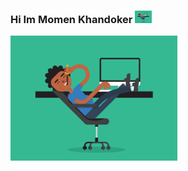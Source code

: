 ### Hi Im Momen Khandoker <img src="https://github.com/opi919/opi919/blob/main/5eKX.gif" height="20" weight="20">

<!--
**opi919/opi919** is a ✨ _special_ ✨ repository because its `README.md` (this file) appears on your GitHub profile.

Here are some ideas to get you started:

- 🔭 I’m currently working on ...
- 🌱 I’m currently learning ...
- 👯 I’m looking to collaborate on ...
- 🤔 I’m looking for help with ...
- 💬 Ask me about ...
- 📫 How to reach me: ...
- 😄 Pronouns: ...
- ⚡ Fun fact: ...
-->
<img src="https://github.com/opi919/opi919/blob/main/5eKX.gif" height="200" weight="200">
